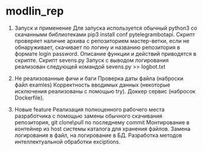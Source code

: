 # modlin_rep
1. Запуск и применение
Для запуска используется обычный python3 со скачанными библиотеками pip3 install conf pytelegrambotapi.
Скрипт проверяет наличие архива с репозиторием мастер-ветки, если не обнаруживает, скачивает по логину и названию репозитория в формате login password.
Описание функции и действий приводятся в скрипте.
Скрипт sevens.py
Запуск  с выводом логирования реализован следующей командой sevens.py >> logbot.txt

2. Не реализованные фичи и баги
Проверка даты файла (наброски файл examles)
Корректность вводимых данных (некоторые исключения реализованы с помощью try).
Доккер сервис (набросок Dockerfile).

3. Новые feature
Реализация полноценного рабочего места разработчика с помощью замены обычного скачивания репозитория, git clone\pull по последнему commit
Монтирование в контейнер из host системы каталога для хранения файлов.
Замена логирования в файл, на логирование в БД.
Разработка методов интеллектуальной обработки exciptions.


